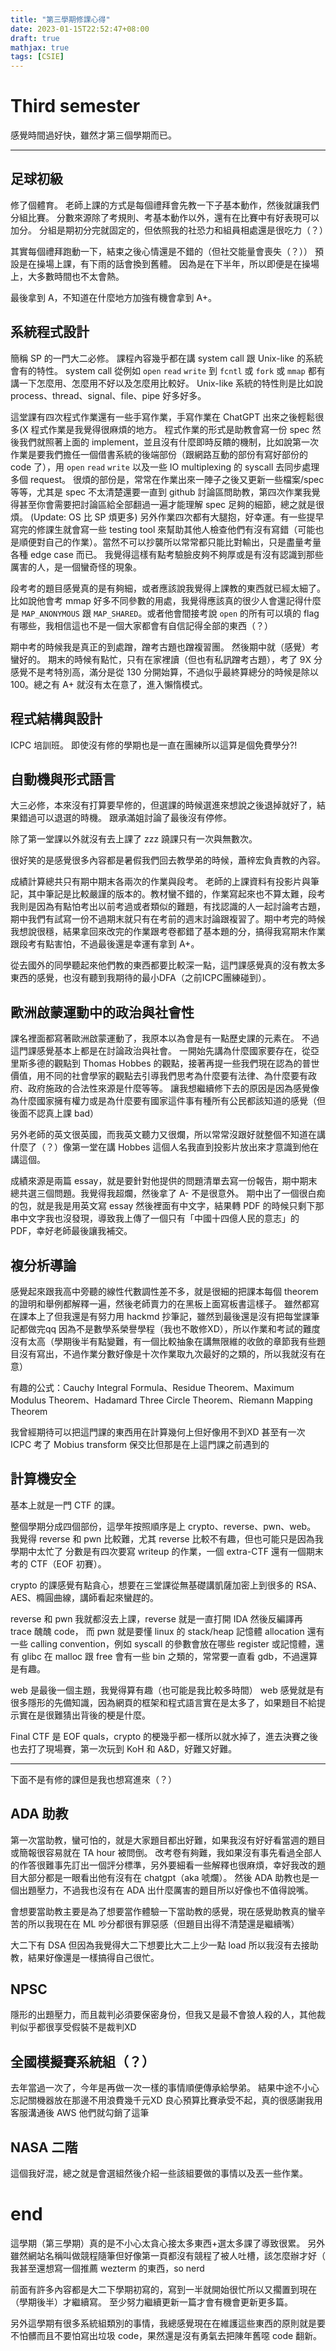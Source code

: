 ```yaml
---
title: "第三學期修課心得"
date: 2023-01-15T22:52:47+08:00
draft: true
mathjax: true
tags: [CSIE]
---
```


# Third semester

感覺時間過好快，雖然才第三個學期而已。

---

## 足球初級
修了個體育。
老師上課的方式是每個禮拜會先教一下子基本動作，然後就讓我們分組比賽。
分數來源除了考規則、考基本動作以外，還有在比賽中有好表現可以加分。
分組是期初分完就固定的，但依照我的社恐力和組員相處還是很吃力（？）

其實每個禮拜跑動一下，結束之後心情還是不錯的（但社交能量會喪失（？））
預設是在操場上課，有下雨的話會換到舊體。
因為是在下半年，所以即便是在操場上，大多數時間也不太會熱。

最後拿到 A，不知道在什麼地方加強有機會拿到 A+。

## 系統程式設計
簡稱 SP 的一門大二必修。
課程內容幾乎都在講 system call 跟 Unix-like 的系統會有的特性。
system call 從例如 `open` `read` `write` 到 `fcntl` 或 `fork` 或 `mmap` 都有講一下怎麼用、怎麼用不好以及怎麼用比較好。
Unix-like 系統的特性則是比如說 process、thread、signal、file、pipe 好多好多。

這堂課有四次程式作業還有一些手寫作業，手寫作業在 ChatGPT 出來之後輕鬆很多(X
程式作業是我覺得很麻煩的地方。
程式作業的形式是助教會寫一份 spec 然後我們就照著上面的 implement，並且沒有什麼即時反饋的機制，比如說第一次作業是要我們擔任一個借書系統的後端部份（跟網路互動的部份有寫好部份的 code 了），用 `open` `read` `write` 以及一些 IO multiplexing 的 syscall 去同步處理多個 request。
很煩的部份是，常常在作業出來一陣子之後又更新一些檔案/spec 等等，尤其是 spec 不太清楚還要一直到 github 討論區問助教，第四次作業我覺得甚至你會需要把討論區給全部翻過一遍才能理解 spec 足夠的細節，總之就是很煩。
(Update: OS 比 SP 煩更多)
另外作業四次都有大腿抱，好幸運。有一些提早寫完的修課生就會寫一些 testing tool 來幫助其他人檢查他們有沒有寫錯（可能也是順便對自己的作業）。當然不可以抄襲所以常常都只能比對輸出，只是盡量考量各種 edge case 而已。
我覺得這樣有點考驗臉皮夠不夠厚或是有沒有認識到那些厲害的人，是一個蠻奇怪的現象。

段考考的題目感覺真的是有夠細，或者應該說我覺得上課教的東西就已經太細了。
比如說他會考 mmap 好多不同參數的用處，我覺得應該真的很少人會還記得什麼是 `MAP_ANONYMOUS` 跟 `MAP_SHARED`。或者他會間接考說 `open` 的所有可以填的 flag 有哪些，我相信這也不是一個大家都會有自信記得全部的東西（？）

期中考的時候我是真正的到處蹭，蹭考古題也蹭複習團。
然後期中就（感覺）考蠻好的。
期末的時候有點忙，只有在家裡讀（但也有私訊蹭考古題），考了 9X 分感覺不是考特別高，滿分是從 130 分開始算，不過似乎最終算總分的時候是除以 100。總之有 A+ 就沒有太在意了，進入懶惰模式。

## 程式結構與設計
ICPC 培訓班。
即使沒有修的學期也是一直在團練所以這算是個免費學分?!

## 自動機與形式語言
大三必修，本來沒有打算要早修的，但選課的時候選進來想說之後退掉就好了，結果錯過可以退選的時機。
跟承滿姐討論了最後沒有停修。

除了第一堂課以外就沒有去上課了 zzz
蹺課只有一次與無數次。

很好笑的是感覺很多內容都是暑假我們回去教學弟的時候，蕭梓宏負責教的內容。

成績計算總共只有期中期末各兩次的作業與段考。
老師的上課資料有投影片與筆記，其中筆記是比較嚴謹的版本的。教材蠻不錯的，作業寫起來也不算太難，段考我則是因為有點怕考出以前考過或者類似的難題，有找認識的人一起討論考古題，期中我們有試寫一份不過期末就只有在考前的週末討論跟複習了。期中考完的時候我想說很穩，結果拿回來改完的作業跟考卷都錯了基本題的分，搞得我寫期末作業跟段考有點害怕，不過最後還是幸運有拿到 A+。

從去國外的同學聽起來他們教的東西都要比較深一點，這門課感覺真的沒有教太多東西的感覺，也沒有聽到我期待的最小DFA（之前ICPC團練碰到）。

## 歐洲啟蒙運動中的政治與社會性
課名裡面都寫著歐洲啟蒙運動了，我原本以為會是有一點歷史課的元素在。
不過這門課感覺基本上都是在討論政治與社會。
一開始先講為什麼國家要存在，從亞里斯多德的觀點到 Thomas Hobbes 的觀點，接著再提一些我們現在認為的普世價值，用不同的社會學家的觀點去引導我們思考為什麼要有法律、為什麼要有政府、政府施政的合法性來源是什麼等等。
讓我想繼續修下去的原因是因為感覺像為什麼國家擁有權力或是為什麼要有國家這件事有種所有公民都該知道的感覺（但後面不認真上課 bad）

另外老師的英文很英國，而我英文聽力又很爛，所以常常沒跟好就整個不知道在講什麼了（？）像第一堂在講 Hobbes 這個人名我直到投影片放出來才意識到他在講這個。

成績來源是兩篇 essay，就是要針對他提供的問題清單去寫一份報告，期中期末總共選三個問題。我覺得我超爛，然後拿了 A- 不是很意外。
期中出了一個很白痴的包，就是我是用英文寫 essay 然後裡面有中文字，結果轉 PDF 的時候只剩下那串中文字我也沒發現，導致我上傳了一個只有「中國十四億人民的意志」的 PDF，幸好老師最後讓我補交。

## 複分析導論
感覺起來跟我高中旁聽的線性代數調性差不多，就是很細的把課本每個 theorem 的證明和舉例都解釋一遍，然後老師賣力的在黑板上面寫板書這樣子。
雖然都寫在課本上了但我還是有努力用 hackmd 抄筆記，雖然到最後還是沒有把每堂課筆記都做完qq
因為不是數學系榮譽學程（我也不敢修XD），所以作業和考試的難度沒有太高（學期後半有點變難，有一個比較抽象在講無限維的收斂的章節我有些題目沒有寫出，不過作業分數好像是十次作業取九次最好的之類的，所以我就沒有在意）

有趣的公式：Cauchy Integral Formula、Residue Theorem、Maximum Modulus Theorem、Hadamard Three Circle Theorem、Riemann Mapping Theorem

我曾經期待可以把這門課的東西用在計算幾何上但好像用不到XD
甚至有一次 ICPC 考了 Mobius transform 保交比但那是在上這門課之前遇到的

## 計算機安全
基本上就是一門 CTF 的課。

整個學期分成四個部份，這學年按照順序是上 crypto、reverse、pwn、web。
我覺得 reverse 和 pwn 比較難，尤其 reverse 比較不有趣，但也可能只是因為我學期中太忙了
分數是有四次要寫 writeup 的作業，一個 extra-CTF 還有一個期末考的 CTF（EOF 初賽）。

crypto 的課感覺有點貪心，想要在三堂課從無基礎講凱薩加密上到很多的 RSA、AES、橢圓曲線，講師看起來蠻趕的。

reverse 和 pwn 我就都沒去上課，reverse 就是一直打開 IDA 然後反編譯再 trace 醜醜 code，
而 pwn 就是要懂 linux 的 stack/heap 記憶體 allocation 還有一些 calling convention，例如 syscall 的參數會放在哪些 register 或記憶體，還有 glibc 在 malloc 跟 free 會有一些 bin 之類的，常常要一直看 gdb，不過還算是有趣。

web 是最後一個主題，我覺得算有趣（也可能是我比較多時間）
web 感覺就是有很多隱形的先備知識，因為網頁的框架和程式語言實在是太多了，如果題目不給提示實在是很難猜出背後的梗是什麼。

Final CTF 是 EOF quals，crypto 的梗幾乎都一樣所以就水掉了，進去決賽之後也去打了現場賽，第一次玩到 KoH 和 A&D，好難又好難。

---

下面不是有修的課但是我也想寫進來（？）

## ADA 助教
第一次當助教，蠻可怕的，就是大家題目都出好難，如果我沒有好好看當週的題目或簡報很容易就在 TA hour 被問倒。
改考卷有夠難，我如果沒有事先看過全部人的作答很難事先訂出一個評分標準，另外要細看一些解釋也很麻煩，幸好我改的題目大部分都是一眼看出他有沒有在 chatgpt（aka 唬爛）。
然後 ADA 助教也是一個出題壓力，不過我也沒有在 ADA 出什麼厲害的題目所以好像也不值得說嘴。

會想要當助教主要是為了想要當作體驗一下當助教的感覺，現在感覺助教真的蠻辛苦的所以我現在在 ML 吵分都很有罪惡感（但題目出得不清楚還是繼續嘴）

大二下有 DSA 但因為我覺得大二下想要比大二上少一點 load 所以我沒有去接助教，結果好像還是一樣搞得自己很忙。

## NPSC
隱形的出題壓力，而且裁判必須要保密身份，但我又是最不會狼人殺的人，其他裁判似乎都很享受假裝不是裁判XD
## 全國模擬賽系統組（？）
去年當過一次了，今年是再做一次一樣的事情順便傳承給學弟。
結果中途不小心忘記關機器放在那邊不用浪費幾千元XD 良心預算比賽承受不起，真的很感謝我用客服溝通後 AWS 他們就勾銷了這筆
## NASA 二階
這個我好混，總之就是會選組然後介紹一些該組要做的事情以及丟一些作業。

# end
這學期（第三學期）真的是不小心太貪心接太多東西+選太多課了導致很累。
另外雖然網站名稱叫做競程隨筆但好像第一頁都沒有競程了被人吐槽，該怎麼辦才好（
我甚至還想寫一個推薦 wezterm 的東西，so nerd

前面有許多內容都是大二下學期初寫的，寫到一半就開始很忙所以又擱置到現在（學期後半）才繼續寫。
至少努力繼續更新一篇才會有機會更新更多篇。

另外這學期有很多系統組類別的事情，我總感覺現在在維護這些東西的原則就是要不怕髒而且不要怕寫出垃圾 code，果然還是沒有勇氣去把陳年舊噁 code 翻新。
